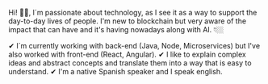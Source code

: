 Hi! 👋🏼, I´m passionate about technology, as I see it as a way to support the day-to-day lives of people. I'm new to blockchain but very aware of the impact that can have and it's having nowadays along with AI. 👇🏼 

✔ I´m currently working with back-end (Java, Node, Microservices) but I've also worked with front-end (React, Angular). 
✔ I like to explain complex ideas and abstract concepts and translate them into a way that is easy to understand.
✔ I'm a native Spanish speaker and I speak english.
